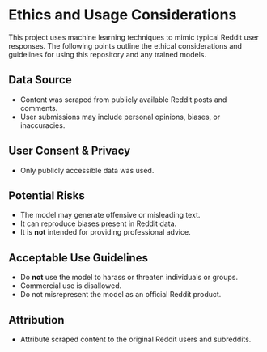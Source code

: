 # Ethics and Usage Considerations

This project uses machine learning techniques to mimic typical Reddit user responses. The following points outline the ethical considerations and guidelines for using this repository and any trained models.

## Data Source
- Content was scraped from publicly available Reddit posts and comments.
- User submissions may include personal opinions, biases, or inaccuracies.

## User Consent & Privacy
- Only publicly accessible data was used.

## Potential Risks
- The model may generate offensive or misleading text.
- It can reproduce biases present in Reddit data.
- It is **not** intended for providing professional advice.

## Acceptable Use Guidelines
- Do **not** use the model to harass or threaten individuals or groups.
- Commercial use is disallowed.
- Do not misrepresent the model as an official Reddit product.

## Attribution
- Attribute scraped content to the original Reddit users and subreddits.